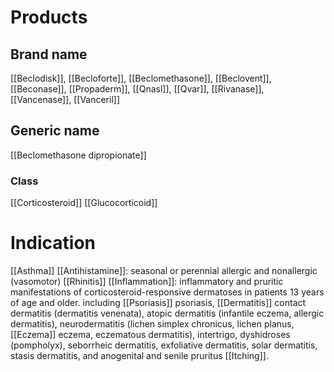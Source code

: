 # Products

## Brand name
[[Beclodisk]], [[Becloforte]], [[Beclomethasone]], [[Beclovent]], [[Beconase]], [[Propaderm]], [[Qnasl]], [[Qvar]], [[Rivanase]], [[Vancenase]], [[Vanceril]]


## Generic name
[[Beclomethasone dipropionate]]

### Class
[[Corticosteroid]]
[[Glucocorticoid]]

# Indication
[[Asthma]]
[[Antihistamine]]: seasonal or perennial allergic and nonallergic (vasomotor) [[Rhinitis]]
[[Inflammation]]: inflammatory and pruritic manifestations of corticosteroid-responsive dermatoses in patients 13 years of age and older.
	including [[Psoriasis]] psoriasis, [[Dermatitis]] contact dermatitis (dermatitis venenata), atopic dermatitis (infantile eczema, allergic dermatitis), neurodermatitis (lichen simplex chronicus, lichen planus, [[Eczema]] eczema, eczematous dermatitis), intertrigo, dyshidroses (pompholyx), seborrheic dermatitis, exfoliative dermatitis, solar dermatitis, stasis dermatitis, and anogenital and senile pruritus [[Itching]].
